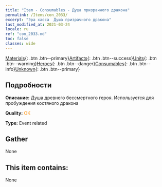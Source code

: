 ```yaml
---
title: "Item - Consumables - Душа призрачного дракона"
permalink: /Items/con_2033/
excerpt: "Эра хаоса  Душа призрачного дракона"
last_modified_at: 2021-03-24
locale: ru
ref: "con_2033.md"
toc: false
classes: wide
---
```

 [Materials](/ru/Items/){: .btn .btn--primary}[Artifacts](/ru/Items/Artifacts/){: .btn .btn--success}[Units](/ru/Items/Units/){: .btn .btn--warning}[Heroes](/ru/Items/Heroes/){: .btn .btn--danger}[Consumables](/ru/Items/Consumables/){: .btn .btn--info}[Unknown](/ru/Items/Unknown/){: .btn .btn--primary}

## Подробности
 **Описание:** Душа древнего бессмертного героя. Используется для пробуждения костяного дракона

 **Quality:** <span style="color: #FF8C00">OK</span>

 **Type:** Event related

## Gather

  None

## This item contains:

  None

